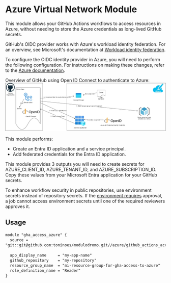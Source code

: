 # Azure Virtual Network Module

This module allows your GitHub Actions workflows to access resources in Azure, without needing to store the Azure credentials 
as long-lived GitHub secrets.

GitHub's OIDC provider works with Azure's workload identity federation. For an overview, see Microsoft's documentation at 
[Workload identity federation](https://docs.microsoft.com/en-us/azure/active-directory/develop/workload-identity-federation).

To configure the OIDC identity provider in Azure, you will need to perform the following configuration. For instructions 
on making these changes, refer to the [Azure documentation](https://docs.microsoft.com/en-us/azure/developer/github/connect-from-azure).

Overview of GitHub using Open ID Connect to authenticate to Azure:
![diagram](img/oidc.png)

This module performs:
- Create an Entra ID application and a service principal.
- Add federated credentials for the Entra ID application.

This module provides 3 outputs you will need to create secrets for AZURE_CLIENT_ID, AZURE_TENANT_ID, and AZURE_SUBSCRIPTION_ID. 
Copy these values from your Microsoft Entra application for your GitHub secrets.

To enhance workflow security in public repositories, use environment secrets instead of repository secrets. If the [environment 
requires](https://docs.github.com/en/actions/deployment/targeting-different-environments/using-environments-for-deployment#environment-secrets) 
approval, a job cannot access environment secrets until one of the required reviewers approves it.

## Usage

```hcl
module "gha_access_azure" {
  source = "git::git@github.com:toninoes/modulodromo.git//azure/github_actions_access_to_azure"

  app_display_name     = "my-app-name"
  github_repository    = "my-repository"
  resource_group_name  = "mi-resource-group-for-gha-access-to-azure"
  role_definition_name = "Reader"
}
```
